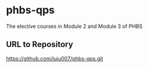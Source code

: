 # phbs-qps
The elective courses in Module 2 and Module 3 of PHBS 

## URL to Repository
https://github.com/iuiu007/phbs-qps.git

